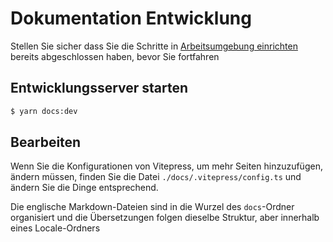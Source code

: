 # Dokumentation Entwicklung
Stellen Sie sicher dass Sie die Schritte in [Arbeitsumgebung einrichten](./setting_up_environment.html) bereits abgeschlossen haben, bevor Sie fortfahren

## Entwicklungsserver starten
```sh
$ yarn docs:dev
```

## Bearbeiten
Wenn Sie die Konfigurationen von Vitepress, um mehr Seiten hinzuzufügen, ändern müssen, finden Sie die Datei `./docs/.vitepress/config.ts` und ändern Sie die Dinge entsprechend.

Die englische Markdown-Dateien sind in die Wurzel des `docs`-Ordner organisiert und die Übersetzungen folgen dieselbe Struktur, aber innerhalb eines Locale-Ordners